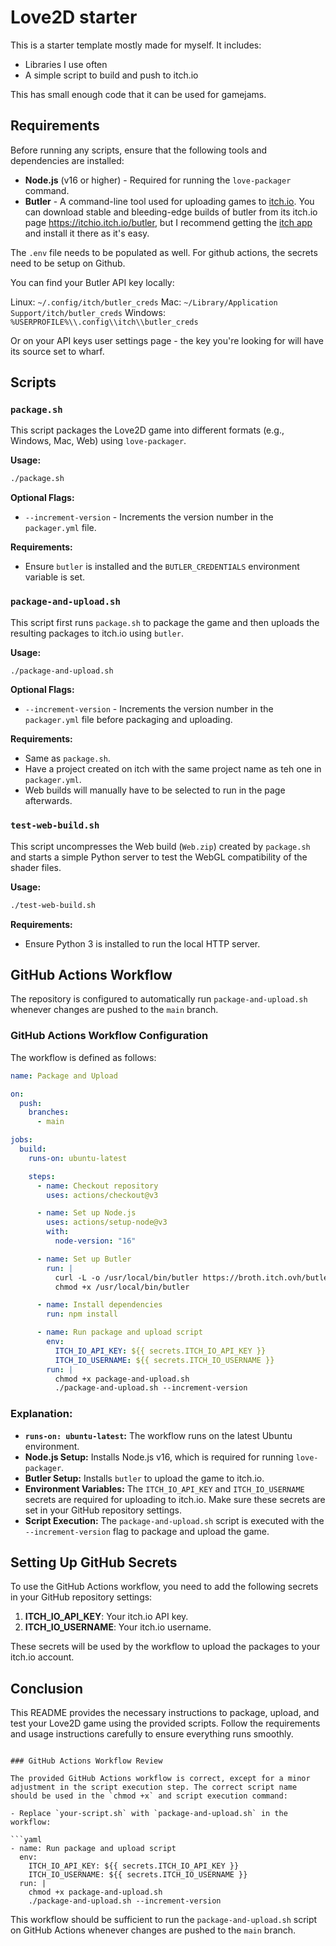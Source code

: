 # Love2D starter

This is a starter template mostly made for myself. It includes:

- Libraries I use often
- A simple script to build and push to itch.io

This has small enough code that it can be used for gamejams.

## Requirements

Before running any scripts, ensure that the following tools and dependencies are installed:

- **Node.js** (v16 or higher) - Required for running the `love-packager` command.
- **Butler** - A command-line tool used for uploading games to [itch.io](https://itch.io/). You can download stable and bleeding-edge builds of butler from its itch.io page https://itchio.itch.io/butler, but I recommend getting the [itch app](https://itch.io/app) and install it there as it's easy.

The `.env` file needs to be populated as well. For github actions, the secrets need to be setup on Github.

You can find your Butler API key locally:

Linux: `~/.config/itch/butler_creds`
Mac: `~/Library/Application Support/itch/butler_creds`
Windows: `%USERPROFILE%\\.config\\itch\\butler_creds`

Or on your API keys user settings page - the key you're looking for will have its source set to wharf.

## Scripts

### `package.sh`

This script packages the Love2D game into different formats (e.g., Windows, Mac, Web) using `love-packager`.

**Usage:**
```bash
./package.sh
```

**Optional Flags:**
- `--increment-version` - Increments the version number in the `packager.yml` file.

**Requirements:**
- Ensure `butler` is installed and the `BUTLER_CREDENTIALS` environment variable is set.

### `package-and-upload.sh`

This script first runs `package.sh` to package the game and then uploads the resulting packages to itch.io using `butler`.

**Usage:**
```bash
./package-and-upload.sh
```

**Optional Flags:**
- `--increment-version` - Increments the version number in the `packager.yml` file before packaging and uploading.

**Requirements:**
- Same as `package.sh`.
- Have a project created on itch with the same project name as teh one in `packager.yml`.
- Web builds will manually have to be selected to run in the page afterwards.

### `test-web-build.sh`

This script uncompresses the Web build (`Web.zip`) created by `package.sh` and starts a simple Python server to test the WebGL compatibility of the shader files.

**Usage:**
```bash
./test-web-build.sh
```

**Requirements:**
- Ensure Python 3 is installed to run the local HTTP server.

## GitHub Actions Workflow

The repository is configured to automatically run `package-and-upload.sh` whenever changes are pushed to the `main` branch.

### GitHub Actions Workflow Configuration

The workflow is defined as follows:

```yaml
name: Package and Upload

on:
  push:
    branches:
      - main

jobs:
  build:
    runs-on: ubuntu-latest

    steps:
      - name: Checkout repository
        uses: actions/checkout@v3

      - name: Set up Node.js
        uses: actions/setup-node@v3
        with:
          node-version: "16"

      - name: Set up Butler
        run: |
          curl -L -o /usr/local/bin/butler https://broth.itch.ovh/butler/linux-amd64/head/butler
          chmod +x /usr/local/bin/butler

      - name: Install dependencies
        run: npm install

      - name: Run package and upload script
        env:
          ITCH_IO_API_KEY: ${{ secrets.ITCH_IO_API_KEY }}
          ITCH_IO_USERNAME: ${{ secrets.ITCH_IO_USERNAME }}
        run: |
          chmod +x package-and-upload.sh
          ./package-and-upload.sh --increment-version
```

### Explanation:

- **`runs-on: ubuntu-latest`:** The workflow runs on the latest Ubuntu environment.
- **Node.js Setup:** Installs Node.js v16, which is required for running `love-packager`.
- **Butler Setup:** Installs `butler` to upload the game to itch.io.
- **Environment Variables:** The `ITCH_IO_API_KEY` and `ITCH_IO_USERNAME` secrets are required for uploading to itch.io. Make sure these secrets are set in your GitHub repository settings.
- **Script Execution:** The `package-and-upload.sh` script is executed with the `--increment-version` flag to package and upload the game.

## Setting Up GitHub Secrets

To use the GitHub Actions workflow, you need to add the following secrets in your GitHub repository settings:

1. **ITCH_IO_API_KEY**: Your itch.io API key.
2. **ITCH_IO_USERNAME**: Your itch.io username.

These secrets will be used by the workflow to upload the packages to your itch.io account.

## Conclusion

This README provides the necessary instructions to package, upload, and test your Love2D game using the provided scripts. Follow the requirements and usage instructions carefully to ensure everything runs smoothly.
```

### GitHub Actions Workflow Review

The provided GitHub Actions workflow is correct, except for a minor adjustment in the script execution step. The correct script name should be used in the `chmod +x` and script execution command:

- Replace `your-script.sh` with `package-and-upload.sh` in the workflow:

```yaml
- name: Run package and upload script
  env:
    ITCH_IO_API_KEY: ${{ secrets.ITCH_IO_API_KEY }}
    ITCH_IO_USERNAME: ${{ secrets.ITCH_IO_USERNAME }}
  run: |
    chmod +x package-and-upload.sh
    ./package-and-upload.sh --increment-version
```

This workflow should be sufficient to run the `package-and-upload.sh` script on GitHub Actions whenever changes are pushed to the `main` branch.
